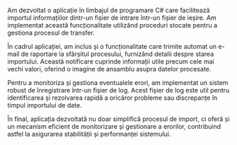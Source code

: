 Am dezvoltat o aplicație în limbajul de programare C# care facilitează importul informațiilor dintr-un fișier de intrare într-un fișier de ieșire. Am implementat această funcționalitate utilizând proceduri stocate pentru a gestiona procesul de transfer.

În cadrul aplicației, am inclus și o funcționalitate care trimite automat un e-mail de raportare la sfârșitul procesului, furnizând detalii despre starea importului. Această notificare cuprinde informații utile precum cele mai vechi valori, oferind o imagine de ansamblu asupra datelor procesate.

Pentru a monitoriza și gestiona eventualele erori, am implementat un sistem robust de înregistrare într-un fișier de log. Acest fișier de log este util pentru identificarea și rezolvarea rapidă a oricăror probleme sau discrepanțe în timpul importului de date.

În final, aplicația dezvoltată nu doar simplifică procesul de import, ci oferă și un mecanism eficient de monitorizare și gestionare a erorilor, contribuind astfel la asigurarea stabilității și performanței sistemului.
